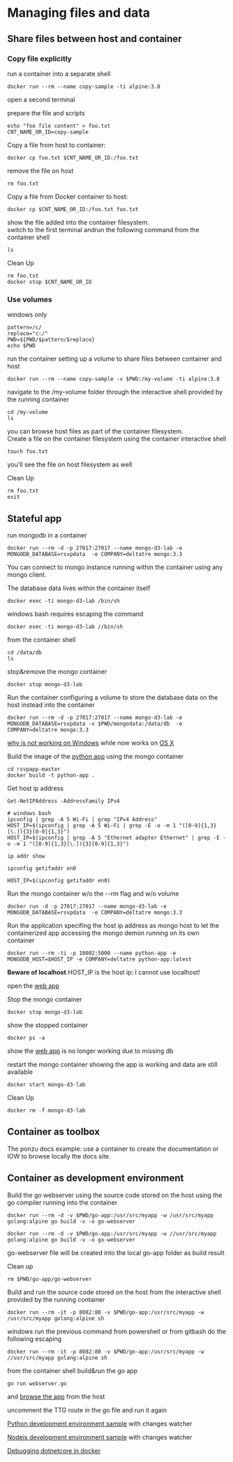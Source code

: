 # Managing files and data

## Share files between host and container

### Copy file explicitly
run a container into a separate shell
```
docker run --rm --name copy-sample -ti alpine:3.8
```

open a second terminal

prepare the file and scripts
```
echo "foo file content" > foo.txt
CNT_NAME_OR_ID=copy-sample
```

Copy a file from host to container:
```
docker cp foo.txt $CNT_NAME_OR_ID:/foo.txt
```

remove the file on host
```
rm foo.txt
```

Copy a file from Docker container to host:
```
docker cp $CNT_NAME_OR_ID:/foo.txt foo.txt
```

show the file added into the container filesystem.  
switch to the first terminal andrun the following command from the container shell
```
ls
```

Clean Up
```
rm foo.txt
docker stop $CNT_NAME_OR_ID
```

### Use volumes
windows only
```
pattern=/c/
replace="c:/"
PWD=${PWD/$pattern/$replace}
echo $PWD
```

run the container setting up a volume to share files between container and host
```
docker run --rm --name copy-sample -v $PWD:/my-volume -ti alpine:3.8
```

navigate to the /my-volume folder through the interactive shell provided by the running container
```
cd /my-volume
ls
```
you can browse host files as part of the container filesystem.  
Create a file on the container filesystem using the container interactive shell
```
touch foo.txt
```
you'll see the file on host filesystem as well

Clean Up
```
rm foo.txt
exit
```

## Stateful app
run mongodb in a container
```
docker run --rm -d -p 27017:27017 --name mongo-d3-lab -e MONGODB_DATABASE=rsvpdata  -e COMPANY=deltatre mongo:3.3
```
You can connect to mongo instance running within the container using any mongo client.  

The database data lives within the container itself
```
docker exec -ti mongo-d3-lab /bin/sh
```

windows bash requires escaping the command
```
docker exec -ti mongo-d3-lab //bin/sh
```

from the container shell
```
cd /data/db 
ls
```

stop&remove the mongo container
```
docker stop mongo-d3-lab
```

Run the container configuring a volume to store the database data on the host instead into the container
```
docker run --rm -d -p 27017:27017 --name mongo-d3-lab -e MONGODB_DATABASE=rsvpdata -v $PWD/mongodata:/data/db  -e COMPANY=deltatre mongo:3.3
```

[why is not working on Windows](https://hub.docker.com/_/mongo) while now works on [OS X](https://stackoverflow.com/questions/29570989/docker-mongodb-share-volume-with-mac-os-x)

Build the image of the [python app](https://github.com/cloudyuga/rsvpapp) using the mongo container
```
cd rsvpapp-master
docker build -t python-app .
```

Get host ip address
```
Get-NetIPAddress -AddressFamily IPv4

# windows bash
ipconfig | grep -A 5 Wi-Fi | grep "IPv4 Address"
HOST_IP=$(ipconfig | grep -A 5 Wi-Fi | grep -E -o -m 1 "([0-9]{1,3}[\.]){3}[0-9]{1,3}")
HOST_IP=$(ipconfig | grep -A 5 "Ethernet adapter Ethernet" | grep -E -o -m 1 "([0-9]{1,3}[\.]){3}[0-9]{1,3}")

ip addr show

ipconfig getifaddr en0

HOST_IP=$(ipconfig getifaddr en0)
```

Run the mongo container w/o the --rm flag and w/o volume
```
docker run -d -p 27017:27017 --name mongo-d3-lab -e MONGODB_DATABASE=rsvpdata  -e COMPANY=deltatre mongo:3.3
```

Run the application specifing the host ip address as mongo host to let the containerized app accessing the mongo demon running on its own container
```
docker run --rm -ti -p 10002:5000 --name python-app -e MONGODB_HOST=$HOST_IP -e COMPANY=deltatre python-app:latest
```
**Beware of localhost** HOST_IP is the host ip: I cannot use localhost!

open the [web app](http://localhost:10002)

Stop the mongo container
```
docker stop mongo-d3-lab
```

show the stopped container
```
docker ps -a
```

show the [web app](http://localhost:10002) is no longer working due to missing db

restart the mongo container showing the app is working and data are still available
```
docker start mongo-d3-lab
```

Clean Up
```
docker rm -f mongo-d3-lab
```

## Container as toolbox

The ponzu docs example: use a container to create the documentation or IOW to browse locally the docs site.

## Container as development environment

Build the go webserver using the source code stored on the host using the go compiler running into the container
```
docker run --rm -d -v $PWD/go-app:/usr/src/myapp -w /usr/src/myapp golang:alpine go build -v -o go-webserver
```
```widows shell
docker run --rm -d -v $PWD/go-app:/usr/src/myapp -w //usr/src/myapp golang:alpine go build -v -o go-webserver
```

go-webserver file will be created into the local go-app folder as build result

Clean up
```
rm $PWD/go-app/go-webserver
```

Build and run the source code stored on the host from the interactive shell provided by the running container
```
docker run --rm -it -p 8082:80 -v $PWD/go-app:/usr/src/myapp -w /usr/src/myapp golang:alpine sh
```

*windows* run the previous command from powershell or from gitbash do the following escaping
```
docker run --rm -it -p 8082:80 -v $PWD/go-app:/usr/src/myapp -w //usr/src/myapp golang:alpine sh
```

from the container shell build&run the go app
```
go run webserver.go
```
and [browse the app](http://localhost:8082) from the host

uncomment the TTG route in the go file and run it again

[Python development environment sample](https://github.com/crixo/python-docker-dev) with changes watcher

[Nodejs development environment sample](https://github.com/crixo/node-docker-dev-sample) with changes watcher

[Debugging dotnetcore in docker](https://www.aaron-powell.com/posts/2019-04-04-debugging-dotnet-in-docker-with-vscode/)